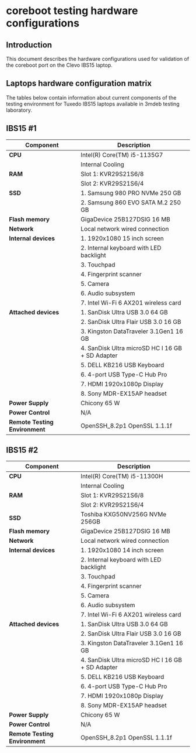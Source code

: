 # coreboot testing hardware configurations

## Introduction

This document describes the hardware configurations used for validation of the
coreboot port on the Clevo IBS15 laptop.

## Laptops hardware configuration matrix

The tables below contain information about current components of the testing
environment for Tuxedo IBS15 laptops available in 3mdeb testing laboratory.

## IBS15 #1

| Component                      | Description                                      |
|--------------------------------|--------------------------------------------------|
| **CPU**                        | Intel(R) Core(TM) i5-1135G7                      |
|                                | Internal Cooling                                 |
| **RAM**                        | Slot 1: KVR29S21S6/8                             |
|                                | Slot 2: KVR29S21S6/4                             |
| **SSD**                        | 1. Samsung 980 PRO NVMe 250 GB                   |
|                                | 2. Samsung 860 EVO SATA M.2 250 GB               |
| **Flash memory**               | GigaDevice 25B127DSIG 16 MB                      |
| **Network**                    | Local network wired connection                   |
| **Internal devices**           | 1. 1920x1080 15 inch screen                      |
|                                | 2. Internal keyboard with LED backlight          |
|                                | 3. Touchpad                                      |
|                                | 4. Fingerprint scanner                           |
|                                | 5. Camera                                        |
|                                | 6. Audio subsystem                               |
|                                | 7. Intel Wi-Fi 6 AX201 wireless card             |
| **Attached devices**           | 1. SanDisk Ultra USB 3.0 64 GB                   |
|                                | 2. SanDisk Ultra Flair USB 3.0 16 GB             |
|                                | 3. Kingston DataTraveler 3.1Gen1 16 GB           |
|                                | 4. SanDisk Ultra microSD HC I 16 GB + SD Adapter |
|                                | 5. DELL KB216 USB Keyboard                       |
|                                | 6. 4-port USB Type-C Hub Pro                     |
|                                | 7. HDMI 1920x1080p Display                       |
|                                | 8. Sony MDR-EX15AP headset                       |
| **Power Supply**               | Chicony 65 W                                     |
| **Power Control**              | N/A                                              |
| **Remote Testing Environment** | OpenSSH_8.2p1 OpenSSL 1.1.1f                     |

## IBS15 #2

| Component                      | Description                                      |
|--------------------------------|--------------------------------------------------|
| **CPU**                        | Intel(R) Core(TM) i5-11300H                      |
|                                | Internal Cooling                                 |
| **RAM**                        | Slot 1: KVR29S21S6/8                             |
|                                | Slot 2: KVR29S21S6/4                             |
| **SSD**                        | Toshiba KXG50NV256G NVMe 256GB                   |
| **Flash memory**               | GigaDevice 25B127DSIG 16 MB                      |
| **Network**                    | Local network wired connection                   |
| **Internal devices**           | 1. 1920x1080 14 inch screen                      |
|                                | 2. Internal keyboard with LED backlight          |
|                                | 3. Touchpad                                      |
|                                | 4. Fingerprint scanner                           |
|                                | 5. Camera                                        |
|                                | 6. Audio subsystem                               |
|                                | 7. Intel Wi-Fi 6 AX201 wireless card             |
| **Attached devices**           | 1. SanDisk Ultra USB 3.0 64 GB                   |
|                                | 2. SanDisk Ultra Flair USB 3.0 16 GB             |
|                                | 3. Kingston DataTraveler 3.1Gen1 16 GB           |
|                                | 4. SanDisk Ultra microSD HC I 16 GB + SD Adapter |
|                                | 5. DELL KB216 USB Keyboard                       |
|                                | 6. 4-port USB Type-C Hub Pro                     |
|                                | 7. HDMI 1920x1080p Display                       |
|                                | 8. Sony MDR-EX15AP headset                       |
| **Power Supply**               | Chicony 65 W                                     |
| **Power Control**              | N/A                                              |
| **Remote Testing Environment** | OpenSSH_8.2p1 OpenSSL 1.1.1f                     |
